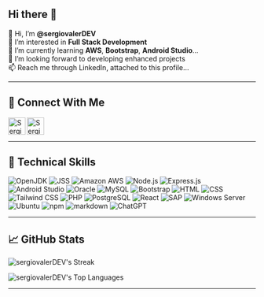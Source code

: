 ## Hi there 👋

👋 Hi, I’m **@sergiovalerDEV**  
👀 I’m interested in **Full Stack Development**  
🌱 I’m currently learning **AWS**, **Bootstrap**, **Android Studio**...  
💞️ I’m looking forward to developing enhanced projects  
📫 Reach me through LinkedIn, attached to this profile...

---

## :handshake: Connect With Me

<a href="https://www.linkedin.com/in/sergio-valer-pérez-6a49632b0" target="_blank">
  <img align="left" src="https://github.com/user-attachments/assets/72a5bde7-ef0b-4271-9ee9-216349c1bba0" alt="Sergio Valer | LinkedIn" width="35px"/>
</a>

<a href="mailto:sergiovalerp@gmail.com" target="_blank">
  <img align="left" src="https://github.com/user-attachments/assets/f7bd2821-ed8e-43cf-8838-52f9bcc20e5b" alt="Sergio Valer | Gmail" width="35px" heigth="5000px"/>
</a>
<br><br>

---

## :briefcase: Technical Skills

<p>
  <img src="https://img.shields.io/badge/OpenJDK-ED8B00?style=for-the-badge&logo=openjdk&logoColor=white" alt="OpenJDK" />
  <img src="https://img.shields.io/badge/JSS-F7DF1E?style=for-the-badge&logo=JSS&logoColor=white" alt="JSS" />
  <img src="https://img.shields.io/badge/Amazon_AWS-FF9900?style=for-the-badge&logo=amazonaws&logoColor=white" alt="Amazon AWS" />
  <img src="https://img.shields.io/badge/Node%20js-339933?style=for-the-badge&logo=nodedotjs&logoColor=white" alt="Node.js" />
  <img src="https://img.shields.io/badge/Express%20js-000000?style=for-the-badge&logo=express&logoColor=white" alt="Express.js" />
  <img src="https://img.shields.io/badge/Android_Studio-3DDC84?style=for-the-badge&logo=android&logoColor=white" alt="Android Studio" />
  <img src="https://img.shields.io/badge/Oracle-F80000?style=for-the-badge&logo=oracle&logoColor=black" alt="Oracle" />
  <img src="https://img.shields.io/badge/MySQL-005C84?style=for-the-badge&logo=mysql&logoColor=white" alt="MySQL" />
  <img src="https://img.shields.io/badge/Bootstrap-563D7C?style=for-the-badge&logo=bootstrap&logoColor=white" alt="Bootstrap" />
  <img src="https://img.shields.io/badge/HTML-E34F26?style=for-the-badge&logo=html5&logoColor=white" alt="HTML" />
  <img src="https://img.shields.io/badge/CSS-1572B6?style=for-the-badge&logo=css3&logoColor=white" alt="CSS" />
  <img src="https://img.shields.io/badge/Tailwind_CSS-38B2AC?style=for-the-badge&logo=tailwind-css&logoColor=white" alt="Tailwind CSS" />
  <img src="https://img.shields.io/badge/php-777BB4?style=for-the-badge&logo=php&logoColor=white" alt="PHP" />
  <img src="https://img.shields.io/badge/PostgreSQL-316192?style=for-the-badge&logo=postgresql&logoColor=white" alt="PostgreSQL" />
  <img src="https://img.shields.io/badge/React-20232A?style=for-the-badge&logo=react&logoColor=61DAFB" alt="React" />
  <img src="https://img.shields.io/badge/SAP-0FAAFF?style=for-the-badge&logo=sap&logoColor=white" alt="SAP" />
  <img src="https://img.shields.io/badge/Windows_Server-0078D6?style=for-the-badge&logo=windows&logoColor=white" alt="Windows Server" />
  <img src="https://img.shields.io/badge/Ubuntu-E95420?style=for-the-badge&logo=ubuntu&logoColor=white" alt="Ubuntu" />
  <img src="https://img.shields.io/badge/npm-CB3837?style=for-the-badge&logo=npm&logoColor=white" alt="npm" />
  <img src="https://img.shields.io/badge/Markdown-000000?style=for-the-badge&logo=markdown&logoColor=white" alt="markdown"/>
  <img src="https://img.shields.io/badge/ChatGPT-74aa9c?style=for-the-badge&logo=openai&logoColor=white" alt="ChatGPT" />
</p>

---

## :chart_with_upwards_trend: GitHub Stats

![sergiovalerDEV's Streak](https://github-readme-streak-stats.herokuapp.com/?user=sergiovalerDEV&theme=nord&hide_border=false)

![sergiovalerDEV's Top Languages](https://github-readme-stats.vercel.app/api/top-langs/?username=sergiovalerDEV&theme=nord&show_icons=true&hide_border=true&layout=compact)

---
